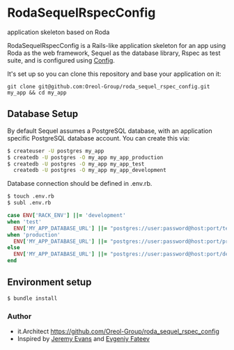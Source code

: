 # RodaSequelRspecConfig
application skeleton based on Roda

RodaSequelRspecConfig is a Rails-like application skeleton for an app using Roda as the web framework, Sequel as the database library, Rspec as test suite, and is configured using [Config](https://github.com/rubyconfig/config).

It's set up so you can clone this repository and base your application on it:
```
git clone git@github.com:Oreol-Group/roda_sequel_rspec_config.git my_app && cd my_app
```

## Database Setup
By default Sequel assumes a PostgreSQL database, with an application specific PostgreSQL database account.  You can create this via:
```bash
$ createuser -U postgres my_app
$ createdb -U postgres -O my_app my_app_production
$ createdb -U postgres -O my_app my_app_test
  createdb -U postgres -O my_app my_app_development
```
Database connection should be defined in .env.rb.
```bash
$ touch .env.rb
$ subl .env.rb
```
```ruby
case ENV['RACK_ENV'] ||= 'development'
when 'test'
  ENV['MY_APP_DATABASE_URL'] ||= "postgres://user:password@host:port/test_database_name"
when 'production'
  ENV['MY_APP_DATABASE_URL'] ||= "postgres://user:password@host:port/production_database_name"
else
  ENV['MY_APP_DATABASE_URL'] ||= "postgres://user:password@host:port/development_database_name"
end
```
## Environment setup
```bash
$ bundle install
```

### Author
* it.Architect https://github.com/Oreol-Group/roda_sequel_rspec_config
* Inspired by [Jeremy Evans](https://github.com/jeremyevans/roda-sequel-stack) and [Evgeniy Fateev](https://github.com/psylone/ads-microservice)

